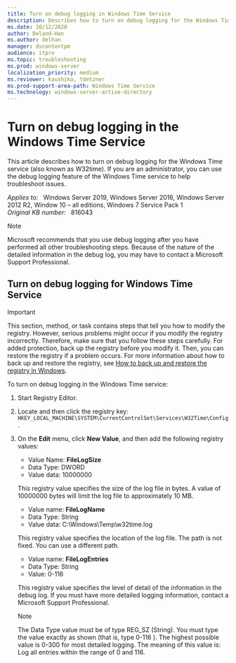 ```yaml
---
title: Turn on debug logging in Windows Time Service
description: Describes how to turn on debug logging for the Windows Time service
ms.date: 10/12/2020
author: Deland-Han
ms.author: delhan
manager: dscontentpm
audience: itpro
ms.topic: troubleshooting
ms.prod: windows-server
localization_priority: medium
ms.reviewer: kaushika, tdetzner
ms.prod-support-area-path: Windows Time Service
ms.technology: windows-server-active-directory
---
```

# Turn on debug logging in the Windows Time Service  

This article describes how to turn on debug logging for the Windows Time service (also known as W32time). If you are an administrator, you can use the debug logging feature of the Windows Time service to help troubleshoot issues.

_Applies to:_ &nbsp; Windows Server 2019, Windows Server 2016, Windows Server 2012 R2, Window 10 – all editions, Windows 7 Service Pack 1  
_Original KB number:_ &nbsp; 816043

> [!NOTE]
> Microsoft recommends that you use debug logging after you have performed all other troubleshooting steps. Because of the nature of the detailed information in the debug log, you may have to contact a Microsoft Support Professional.

## Turn on debug logging for Windows Time Service

> [!IMPORTANT]
> This section, method, or task contains steps that tell you how to modify the registry. However, serious problems might occur if you modify the registry incorrectly. Therefore, make sure that you follow these steps carefully. For added protection, back up the registry before you modify it. Then, you can restore the registry if a problem occurs. For more information about how to back up and restore the registry, see [How to back up and restore the registry in Windows](https://support.microsoft.com/help/322756).

To turn on debug logging in the Windows Time service:

1. Start Registry Editor.
2. Locate and then click the registry key: `HKEY_LOCAL_MACHINE\SYSTEM\CurrentControlSet\Services\W32Time\Config`.
3. On the **Edit** menu, click **New Value**, and then add the following registry values:

    - Value Name: **FileLogSize**  
    - Data Type: DWORD
    - Value data: 10000000

    This registry value specifies the size of the log file in bytes.
    A value of 10000000 bytes will limit the log file to approximately 10 MB.

    - Value name: **FileLogName**  
    - Data Type: String
    - Value data: C:\Windows\Temp\w32time.log

    This registry value specifies the location of the log file. The path is not fixed. You can use a different path.

    - Value name: **FileLogEntries**  
    - Data Type: String
    - Value: 0-116

    This registry value specifies the level of detail of the information in the debug log. If you must have more detailed logging information, contact a Microsoft Support Professional.

    > [!NOTE]
    > The Data Type value must be of type REG_SZ (String). You must type the value exactly as shown (that is, type 0-116 ). The highest possible value is 0-300 for most detailed logging. The meaning of this value is: Log all entries within the range of 0 and 116.
